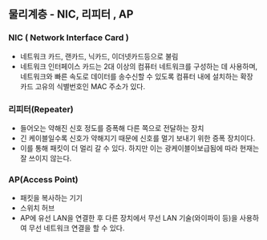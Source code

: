 ## 물리계층 - NIC, 리피터 , AP
### NIC ( Network Interface Card )
- 네트워크 카드, 랜카드, 닉카드, 이더넷카드등으로 불림
- 네트워크 인터페이스 카드는 2대 이상의 컴퓨터 네트워크를 구성하는 데 사용하며, 네트워크와 빠른 속도로 데이터를 송수신할 수 있도록 컴퓨터 내에 설치하는 확장 카드 고유의 식별번호인 MAC 주소가 있다.

### 리피터(Repeater)
- 들어오는 약해진 신호 정도를 증폭해 다른 쪽으로 전달하는 장치
- 긴 케이블일수록 신호가 약해지기 때문에 신호를 멀기 보내기 위한 증폭 장치이다. 
- 이를 통해 패킷이 더 멀리 갈 수 있다. 하지만 이는 광케이블이보급됨에 따라 현재는 잘 쓰이지 않는다.

### AP(Access Point)
- 패킷을 복사하는 기기
- 스위치 허브
- AP에 유선 LAN을 연결한 후 다른 장치에서 무선 LAN 기술(와이파이 등)을 사용하여 무선 네트워크 연결을 할 수 있다.